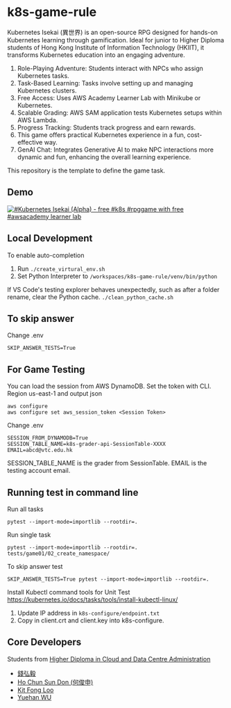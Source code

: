 # k8s-game-rule

Kubernetes Isekai (異世界) is an open-source RPG designed for hands-on Kubernetes learning through gamification. Ideal for junior to Higher Diploma students of Hong Kong Institute of Information Technology (HKIIT), it transforms Kubernetes education into an engaging adventure.

1. Role-Playing Adventure: Students interact with NPCs who assign Kubernetes tasks.
2. Task-Based Learning: Tasks involve setting up and managing Kubernetes clusters.
3. Free Access: Uses AWS Academy Learner Lab with Minikube or Kubernetes.
4. Scalable Grading: AWS SAM application tests Kubernetes setups within AWS Lambda.
5. Progress Tracking: Students track progress and earn rewards.
6. This game offers practical Kubernetes experience in a fun, cost-effective way.
7. GenAI Chat: Integrates Generative AI to make NPC interactions more dynamic and fun, enhancing the overall learning experience.

This repository is the template to define the game task.

## Demo

[![#Kubernetes Isekai (Alpha) -  free #k8s #rpggame with free #awsacademy learner lab](https://img.youtube.com/vi/dIwNWwz681k/0.jpg)](https://youtu.be/dIwNWwz681k)

## Local Development

To enable auto-completion 
1. Run ```./create_virtural_env.sh```
2. Set Python Interpreter to ```/workspaces/k8s-game-rule/venv/bin/python```

If VS Code's testing explorer behaves unexpectedly, such as after a folder rename, clear the Python cache.
```./clean_python_cache.sh ```

## To skip answer
Change .env 
```
SKIP_ANSWER_TESTS=True
```

## For Game Testing
You can load the session from AWS DynamoDB.
Set the token with CLI.
Region us-east-1 and output json
```
aws configure
aws configure set aws_session_token <Session Token>
```

Change .env 
```
SESSION_FROM_DYNAMODB=True
SESSION_TABLE_NAME=k8s-grader-api-SessionTable-XXXX
EMAIL=abcd@vtc.edu.hk
```
SESSION_TABLE_NAME is the grader from SessionTable.
EMAIL is the testing account email.

## Running test in command line
Run all tasks
```
pytest --import-mode=importlib --rootdir=.
```
Run single task
```
pytest --import-mode=importlib --rootdir=. tests/game01/02_create_namespace/
```
To skip answer test
```
SKIP_ANSWER_TESTS=True pytest --import-mode=importlib --rootdir=.
```

Install Kubectl command tools for Unit Test
https://kubernetes.io/docs/tasks/tools/install-kubectl-linux/

1. Update IP address in ```k8s-configure/endpoint.txt```
2. Copy in client.crt and client.key into k8s-configure.

## Core Developers

Students from [Higher Diploma in Cloud and Data Centre Administration](https://www.vtc.edu.hk/admission/en/programme/it114115-higher-diploma-in-cloud-and-data-centre-administration/)

- [錢弘毅](https://www.linkedin.com/in/hongyi-qian-a71b17290/)
- [Ho Chun Sun Don (何俊申)](https://www.linkedin.com/in/ho-chun-sun-don-%E4%BD%95%E4%BF%8A%E7%94%B3-660a94290/)
- [Kit Fong Loo](https://www.linkedin.com/in/kit-fong-loo-910482347/)
- [Yuehan WU](https://www.linkedin.com/in/yuehan-wu-a40612290/)
